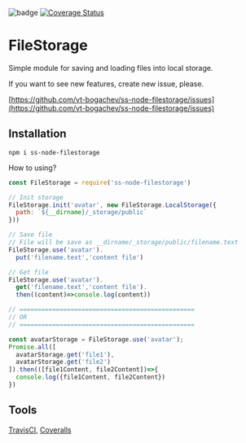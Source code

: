 ![badge](https://travis-ci.org/vt-bogachev/ss-node-filestorage.svg?branch=master)
[![Coverage Status](https://coveralls.io/repos/github/vt-bogachev/ss-node-filestorage/badge.svg)](https://coveralls.io/github/vt-bogachev/ss-node-filestorage)

FileStorage
=========================

Simple module for saving and loading files into local storage.

If you want to see new features, create new issue, please.

[https://github.com/vt-bogachev/ss-node-filestorage/issues](https://github.com/vt-bogachev/ss-node-filestorage/issues)

Installation
------------
```
npm i ss-node-filestorage
```

How to using?
```javascript
const FileStorage = require('ss-node-filestorage')

// Init storage
FileStorage.init('avatar', new FileStorage.LocalStorage({
  path: `${__dirname}/_storage/public`
}))

// Save file
// File will be save as __dirname/_storage/public/filename.text
FileStorage.use('avatar').
  put('filename.text','content file')

// Get file
FileStorage.use('avatar').
  get('filename.text','content file').
  then((content)=>console.log(content))

// ================================================
// OR
// ================================================

const avatarStorage = FileStorage.use('avatar');
Promise.all([
  avatarStorage.get('file1'),  
  avatarStorage.get('file2')  
]).then(([file1Content, file2Content])=>{
  console.log({file1Content, file2Content})
})
```

Tools
---------------------------
[TravisCI](https://travis-ci.org/), [Coveralls](https://coveralls.io)